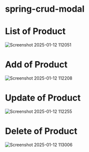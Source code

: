 # spring-crud-modal

# List of Product
![Screenshot 2025-01-12 112051](https://github.com/user-attachments/assets/ccbdcd4d-4154-4106-8333-40630846a677)

# Add of Product
![Screenshot 2025-01-12 112208](https://github.com/user-attachments/assets/533bbb85-a31a-4aae-84dc-5013ef075e37)

# Update of Product
![Screenshot 2025-01-12 112255](https://github.com/user-attachments/assets/0a5df383-ed64-4cd9-acc2-3525d6d9312d)

# Delete of Product
![Screenshot 2025-01-12 113006](https://github.com/user-attachments/assets/5b67479d-c44b-411d-8a6c-234fa33fea8d)


